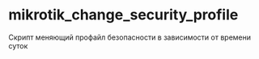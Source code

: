 # mikrotik_change_security_profile
Скрипт меняющий профайл безопасности в зависимости от времени суток
